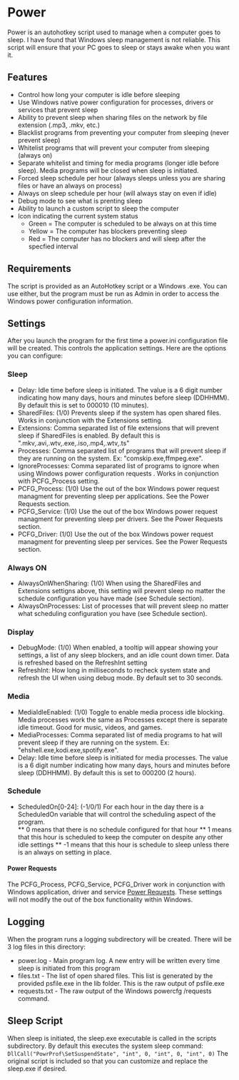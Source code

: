 # Power
Power is an autohotkey script used to manage when a computer goes to sleep.  I have found that Windows sleep management is not reliable.  This script will ensure that your PC goes to sleep or stays awake when you want it.

## Features
* Control how long your computer is idle before sleeping
* Use Windows native power configuration for processes, drivers or services that prevent sleep
* Ability to prevent sleep when sharing files on the network by file extension (.mp3, .mkv, etc.)
* Blacklist programs from preventing your computer from sleeping (never prevent sleep)
* Whitelist programs that will prevent your computer from sleeping (always on)
* Separate whitelist and timing for media programs (longer idle before sleep).  Media programs will be closed when sleep is initiated.
* Forced sleep schedule per hour (always sleeps unless you are sharing files or have an always on process)
* Always on sleep schedule per hour (will always stay on even if idle)
* Debug mode to see what is prenting sleep
* Ability to launch a custom script to sleep the computer
* Icon indicating the current system status
	* Green = The computer is scheduled to be always on at this time
	* Yellow = The computer has blockers preventing sleep
	* Red = The computer has no blockers and will sleep after the specfied interval

## Requirements
The script is provided as an AutoHotkey script or a Windows .exe.  You can use either, but the program must be run as Admin in order to access the Windows power configuration information.

## Settings
After you launch the program for the first time a power.ini configuration file will be created.  This controls the application settings.  Here are the options you can configure:

### Sleep
* Delay: Idle time before sleep is initiated.  The value is a 6 digit number indicating how many days, hours and minutes before sleep (DDHHMM).  By default this is set to 000010 (10 minutes).
* SharedFiles: (1/0) Prevents sleep if the system has open shared files.  Works in conjunction with the Extensions setting.
* Extensions: Comma separated list of file extensions that will prevent sleep if SharedFiles is enabled.  By default this is ".mkv,.avi,.wtv,.exe,.iso,.mp4,.wtv,.ts"
* Processes: Comma separated list of programs that will prevent sleep if they are running on the system.  Ex: "comskip.exe,ffmpeg.exe".
* IgnoreProcesses: Comma separated list of programs to ignore when using Windows power configuration requests .  Works in conjunction with PCFG_Process setting.
* PCFG_Process: (1/0) Use the out of the box Windows power request managment for preventing sleep per applications.  See the Power Requests section.
* PCFG_Service: (1/0) Use the out of the box Windows power request managment for preventing sleep per drivers.  See the Power Requests section.
* PCFG_Driver: (1/0) Use the out of the box Windows power request managment for preventing sleep per services.  See the Power Requests section.

### Always ON
* AlwaysOnWhenSharing: (1/0) When using the SharedFiles and Extensions settigns above, this setting will prevent sleep no matter the schedule configuration you have made (see Schedule section).
* AlwaysOnProcesses: List of processes that will prevent sleep no matter what scheduling configuration you have (see Schedule section).

### Display
* DebugMode: (1/0) When enabled, a tooltip will appear showing your settings, a list of any sleep blockers, and an idle count down timer.  Data is refreshed based on the RefreshInt setting
* RefreshInt: How long in milliseconds to recheck system state and refresh the UI when using debug mode.  By default set to 30 seconds.

### Media
* MediaIdleEnabled: (1/0) Toggle to enable media process idle blocking.  Media processes work the same as Processes except there is separate idle timeout.  Good for music, videos, and games.
* MediaProcesses: Comma separated list of media programs to hat will prevent sleep if they are running on the system.  Ex: "ehshell.exe,kodi.exe,spotify.exe".
* Delay: Idle time before sleep is initiated for media processes.  The value is a 6 digit number indicating how many days, hours and minutes before sleep (DDHHMM).  By default this is set to 000200 (2 hours).

### Schedule
* ScheduledOn[0-24]: (-1/0/1) For each hour in the day there is a ScheduledOn variable that will control the scheduling aspect of the program.  
** 0 means that there is no schedule configured for that hour
** 1 means that this hour is scheduled to keep the computer on despite any other idle settings
** -1 means that this hour is schedule to sleep unless there is an always on setting in place.

#### Power Requests
The PCFG_Process, PCFG_Service, PCFG_Driver work in conjunction with Windows application, driver and service [Power Requests](https://docs.microsoft.com/en-us/windows-hardware/design/device-experiences/powercfg-command-line-options#option_requests).  These settings will not modify the out of the box functionality within Windows.

## Logging
When the program runs a logging subdirectory will be created.  There will be 3 log files in this directory:
* power.log - Main program log.  A new entry will be written every time sleep is initiated from this program
* files.txt - The list of open shared files.  This list is generated by the provided psfile.exe in the lib folder.  This is the raw output of psfile.exe
* requests.txt - The raw output of the Windows powercfg /requests command.

## Sleep Script
When sleep is initiated, the sleep.exe executable is called in the scripts subdirectory.  By default this executes the system sleep command:
`DllCall("PowrProf\SetSuspendState", "int", 0, "int", 0, "int", 0)`
The original script is included so that you can customize and replace the sleep.exe if desired.
